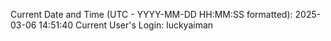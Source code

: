 Current Date and Time (UTC - YYYY-MM-DD HH:MM:SS formatted): 2025-03-06 14:51:40
Current User's Login: luckyaiman
